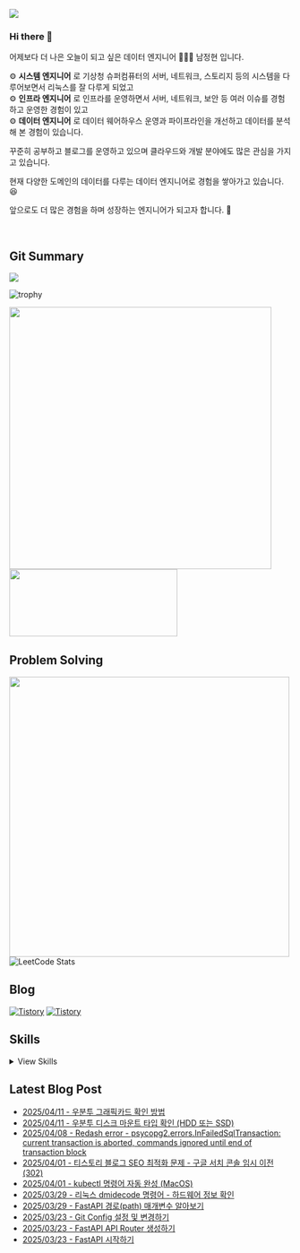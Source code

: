 ![](https://hits.seeyoufarm.com/api/count/incr/badge.svg?url=https%3A%2F%2Fgithub.com%2Fjaynamm%2Fhit-counter&count_bg=%23000000&title_bg=%23000000&icon=macys.svg&icon_color=%23FFFFFF&title=hits&edge_flat=false)

### Hi there 👋  
어제보다 더 나은 오늘이 되고 싶은 데이터 엔지니어 🧑🏻‍💻 남정현 입니다.  

⚙︎ **시스템 엔지니어** 로 기상청 슈퍼컴퓨터의 서버, 네트워크, 스토리지 등의 시스템을 다루어보면서 리눅스를 잘 다루게 되었고  
⚙︎ **인프라 엔지니어** 로 인프라를 운영하면서 서버, 네트워크, 보안 등 여러 이슈를 경험하고 운영한 경험이 있고  
⚙︎ **데이터 엔지니어** 로 데이터 웨어하우스 운영과 파이프라인을 개선하고 데이터를 분석해 본 경험이 있습니다.
  
꾸준히 공부하고 블로그를 운영하고 있으며 클라우드와 개발 분야에도 많은 관심을 가지고 있습니다.

현재 다양한 도메인의 데이터를 다루는 데이터 엔지니어로 경험을 쌓아가고 있습니다. 😆    

앞으로도 더 많은 경험을 하며 성장하는 엔지니어가 되고자 합니다. 👏   

<br>
  
Git Summary
---
![](http://github-profile-summary-cards.vercel.app/api/cards/profile-details?username=jaynamm&theme=zenburn)  
<!-- 
![](http://github-profile-summary-cards.vercel.app/api/cards/repos-per-language?username=jaynamm&theme=zenburn)
![](http://github-profile-summary-cards.vercel.app/api/cards/most-commit-language?username=jaynamm&theme=zenburn)  
![](http://github-profile-summary-cards.vercel.app/api/cards/stats?username=jaynamm&theme=zenburn) 
![](http://github-profile-summary-cards.vercel.app/api/cards/productive-time?username=jaynamm&theme=zenburn&utcOffset=8)
-->

![trophy](https://github-profile-trophy.vercel.app/?username=ryo-ma&theme=chalk&column=5)
  
<a href="https://github.com/devxb/gitanimals"><img src="https://render.gitanimals.org/farms/jaynamm" width="468"/></a>
<a href="https://github.com/devxb/gitanimals">
  <img
    src="https://render.gitanimals.org/lines/jaynamm?pet-id=600908537971297727"
    width="300"
    height="120"
  />
</a>
  
     
Problem Solving
---
<a href="https://solved.ac/profile/jaynam"><img width="500px" src="https://github-readme-solvedac-hyp3rflow.vercel.app/api/?handle=jaynam"></a>  
![LeetCode Stats](https://leetcard.jacoblin.cool/jaynam?theme=unicorn&font=Noto%20Sans&ext=heatmap)  
 
Blog
---
[![Tistory](https://img.shields.io/badge/(구)제이로그-000000.svg?style=for-the-badge&logo=Tistory&logoColor=white&width=300)](https://jaynamm.tistory.com/)
[![Tistory](https://img.shields.io/badge/제이로그-000000.svg?style=for-the-badge&logo=Tistory&logoColor=white&width=300)](https://iavlog.tistory.com/)

Skills
---

<details>
<summary>View Skills</summary>

* OS  
![Linux](https://img.shields.io/badge/Linux-FCC624.svg?&style=for-the-badge&logo=Linux&logoColor=white)
![CentOS](https://img.shields.io/badge/CentOS-262577.svg?&style=for-the-badge&logo=CentOS&logoColor=white)
![Ubuntu](https://img.shields.io/badge/Ubuntu-E95420.svg?&style=for-the-badge&logo=Ubuntu&logoColor=white)  

* Programming Language  
![Python](https://img.shields.io/badge/Python-3776AB.svg?&style=for-the-badge&logo=Python&logoColor=white)
![Numpy](https://img.shields.io/badge/Numpy-013243.svg?&style=for-the-badge&logo=Numpy&logoColor=white)
![Pandas](https://img.shields.io/badge/Pandas-150458.svg?&style=for-the-badge&logo=Pandas&logoColor=white)
![Polars](https://img.shields.io/badge/Polars-CD792C.svg?style=for-the-badge&logo=Polars&logoColor=white)  

* Database  
![Mysql](https://img.shields.io/badge/Mysql-4479A1.svg?&style=for-the-badge&logo=Mysql&logoColor=white)
![PostgreSQL](https://img.shields.io/badge/PostgreSQL-4169E1.svg?&style=for-the-badge&logo=PostgreSQL&logoColor=white)

* Web  
![Spring Boot](https://img.shields.io/badge/springboot-6DB33F.svg?&style=for-the-badge&logo=springboot&logoColor=white)
![React](https://img.shields.io/badge/react-61DAFB.svg?&style=for-the-badge&logo=react&logoColor=white)
![Django](https://img.shields.io/badge/Django-092E20.svg?&style=for-the-badge&logo=Django&logoColor=white)
![FastAPI](https://img.shields.io/badge/FastAPI-009688.svg?style=for-the-badge&logo=FastAPI&logoColor=white)
![Streamlit](https://img.shields.io/badge/Streamlit-FF4B4B.svg?style=for-the-badge&logo=Streamlit&logoColor=white)  

* Data Engineering  
![Apache Hadoop](https://img.shields.io/badge/Apache%20Hadoop-66CCFF.svg?style=for-the-badge&logo=Apache-Hadoop&logoColor=black)
![Apache Hive](https://img.shields.io/badge/Apache%20Hive-FDEE21.svg?style=for-the-badge&logo=Apache-Hive&logoColor=black)
![Presto](https://img.shields.io/badge/Presto-5890FF.svg?&style=for-the-badge&logo=Presto&logoColor=white)
![Airflow](https://img.shields.io/badge/Airflow-017CEE.svg?&style=for-the-badge&logo=Apache%20Airflow&logoColor=white)
![Spark](https://img.shields.io/badge/Spark-E25A1C.svg?&style=for-the-badge&logo=Apache%20Spark&logoColor=white)
![Trino](https://img.shields.io/badge/Trino-DD00A1.svg?style=for-the-badge&logo=Trino&logoColor=white)  

* Container Application  
![Docker](https://img.shields.io/badge/Docker-2496ED.svg?&style=for-the-badge&logo=Docker&logoColor=white)
![Kubernetes](https://img.shields.io/badge/Kubernetes-326CE5.svg?&style=for-the-badge&logo=Kubernetes&logoColor=white)

* Cloud Service  
![AWS](https://img.shields.io/badge/AWS-232F3E.svg?&style=for-the-badge&logo=Amazon%20AWS&logoColor=white)
![Google Cloud](https://img.shields.io/badge/Google%20Cloud-4285F4.svg?&style=for-the-badge&logo=Google%20Cloud&logoColor=white)  
  
* Collaboration tools  
![Slack](https://img.shields.io/badge/Slack-4A154B.svg?&style=for-the-badge&logo=Slack&logoColor=white)
![Jira](https://img.shields.io/badge/Jira-0052CC.svg?&style=for-the-badge&logo=Jira&logoColor=white)
![Confluence](https://img.shields.io/badge/Confluence-172B4D.svg?&style=for-the-badge&logo=Confluence&logoColor=white)  
</details>

Latest Blog Post
---
- [2025/04/11 - 우분투 그래픽카드 확인 방법](https://iavlog.tistory.com/entry/%EC%9A%B0%EB%B6%84%ED%88%AC-%EA%B7%B8%EB%9E%98%ED%94%BD%EC%B9%B4%EB%93%9C-%ED%99%95%EC%9D%B8-%EB%B0%A9%EB%B2%95)
- [2025/04/11 - 우분투 디스크 마운트 타입 확인 (HDD 또는 SSD)](https://iavlog.tistory.com/entry/%EC%9A%B0%EB%B6%84%ED%88%AC-%EB%94%94%EC%8A%A4%ED%81%AC-%EB%A7%88%EC%9A%B4%ED%8A%B8-%ED%83%80%EC%9E%85-%ED%99%95%EC%9D%B8-HDD-%EB%98%90%EB%8A%94-SSD)
- [2025/04/08 - Redash error - psycopg2.errors.InFailedSqlTransaction: current transaction is aborted, commands ignored until end of transaction block](https://iavlog.tistory.com/entry/Redash-error-psycopg2errorsInFailedSqlTransaction-current-transaction-is-aborted-commands-ignored-until-end-of-transaction-block)
- [2025/04/01 - 티스토리 블로그 SEO 최적화 문제 - 구글 서치 콘솔 임시 이전(302)](https://iavlog.tistory.com/entry/%ED%8B%B0%EC%8A%A4%ED%86%A0%EB%A6%AC-%EB%B8%94%EB%A1%9C%EA%B7%B8-SEO-%EC%B5%9C%EC%A0%81%ED%99%94-%ED%95%B4%EA%B2%B0-%EA%B5%AC%EA%B8%80-%EC%84%9C%EC%B9%98-%EC%BD%98%EC%86%94-%EC%9E%84%EC%8B%9C-%EC%9D%B4%EC%A0%84302)
- [2025/04/01 - kubectl 명령어 자동 완성 (MacOS)](https://iavlog.tistory.com/entry/kubectl-%EB%AA%85%EB%A0%B9%EC%96%B4-%EC%9E%90%EB%8F%99-%EC%99%84%EC%84%B1-MacOS)
- [2025/03/29 - 리눅스 dmidecode 명령어 - 하드웨어 정보 확인](https://iavlog.tistory.com/entry/%EB%A6%AC%EB%88%85%EC%8A%A4-dmidecode-%EB%AA%85%EB%A0%B9%EC%96%B4-%ED%95%98%EB%93%9C%EC%9B%A8%EC%96%B4-%EC%A0%95%EB%B3%B4-%ED%99%95%EC%9D%B8)
- [2025/03/29 - FastAPI 경로(path) 매개변수 알아보기](https://iavlog.tistory.com/entry/FastAPI-%EA%B2%BD%EB%A1%9Cpath-%EB%A7%A4%EA%B0%9C%EB%B3%80%EC%88%98-%EC%95%8C%EC%95%84%EB%B3%B4%EA%B8%B0)
- [2025/03/23 - Git Config 설정 및 변경하기](https://iavlog.tistory.com/entry/Git-Config-%EC%84%A4%EC%A0%95-%EB%B0%8F-%EB%B3%80%EA%B2%BD%ED%95%98%EA%B8%B0)
- [2025/03/23 - FastAPI API Router 생성하기](https://iavlog.tistory.com/entry/FastAPI-API-Router-%EC%83%9D%EC%84%B1%ED%95%98%EA%B8%B0)
- [2025/03/23 - FastAPI 시작하기](https://iavlog.tistory.com/entry/FastAPI-%EC%8B%9C%EC%9E%91%ED%95%98%EA%B8%B0)
